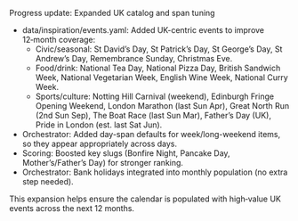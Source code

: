 Progress update: Expanded UK catalog and span tuning

- data/inspiration/events.yaml: Added UK-centric events to improve 12‑month coverage:
  - Civic/seasonal: St David’s Day, St Patrick’s Day, St George’s Day, St Andrew’s Day, Remembrance Sunday, Christmas Eve.
  - Food/drink: National Tea Day, National Pizza Day, British Sandwich Week, National Vegetarian Week, English Wine Week, National Curry Week.
  - Sports/culture: Notting Hill Carnival (weekend), Edinburgh Fringe Opening Weekend, London Marathon (last Sun Apr), Great North Run (2nd Sun Sep), The Boat Race (last Sun Mar), Father’s Day (UK), Pride in London (est. last Sat Jun).
- Orchestrator: Added day-span defaults for week/long-weekend items, so they appear appropriately across days.
- Scoring: Boosted key slugs (Bonfire Night, Pancake Day, Mother’s/Father’s Day) for stronger ranking.
- Orchestrator: Bank holidays integrated into monthly population (no extra step needed).

This expansion helps ensure the calendar is populated with high‑value UK events across the next 12 months.

